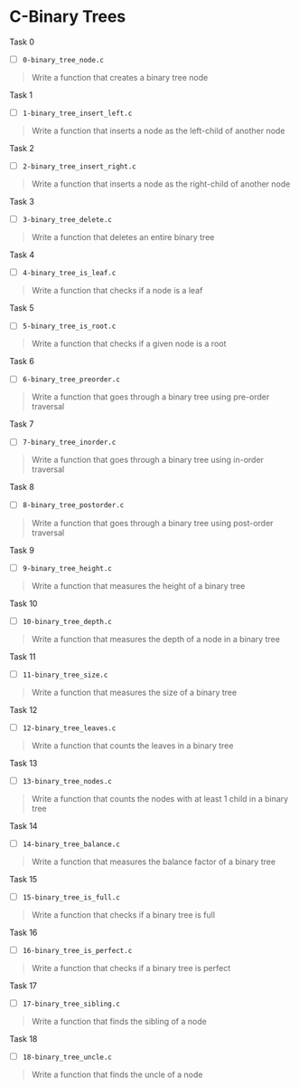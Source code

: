 # C-Binary Trees

Task 0
- [ ] `0-binary_tree_node.c`
> Write a function that creates a binary tree node

Task 1
- [ ] `1-binary_tree_insert_left.c`
> Write a function that inserts a node as the left-child of another node

Task 2
- [ ] `2-binary_tree_insert_right.c`
> Write a function that inserts a node as the right-child of another node

Task 3
- [ ] `3-binary_tree_delete.c`
> Write a function that deletes an entire binary tree

Task 4
- [ ] `4-binary_tree_is_leaf.c`
> Write a function that checks if a node is a leaf

Task 5
- [ ] `5-binary_tree_is_root.c`
> Write a function that checks if a given node is a root

Task 6
- [ ] `6-binary_tree_preorder.c`
> Write a function that goes through a binary tree using pre-order traversal

Task 7
- [ ] `7-binary_tree_inorder.c`
> Write a function that goes through a binary tree using in-order traversal

Task 8
- [ ] `8-binary_tree_postorder.c`
> Write a function that goes through a binary tree using post-order traversal

Task 9
- [ ] `9-binary_tree_height.c`
> Write a function that measures the height of a binary tree

Task 10
- [ ] `10-binary_tree_depth.c`
> Write a function that measures the depth of a node in a binary tree

Task 11
- [ ] `11-binary_tree_size.c`
> Write a function that measures the size of a binary tree

Task 12
- [ ] `12-binary_tree_leaves.c`
> Write a function that counts the leaves in a binary tree

Task 13
- [ ] `13-binary_tree_nodes.c`
> Write a function that counts the nodes with at least 1 child in a binary tree

Task 14
- [ ] `14-binary_tree_balance.c`
> Write a function that measures the balance factor of a binary tree

Task 15
- [ ] `15-binary_tree_is_full.c`
> Write a function that checks if a binary tree is full

Task 16
- [ ] `16-binary_tree_is_perfect.c`
> Write a function that checks if a binary tree is perfect

Task 17
- [ ] `17-binary_tree_sibling.c`
> Write a function that finds the sibling of a node

Task 18
- [ ] `18-binary_tree_uncle.c`
> Write a function that finds the uncle of a node

